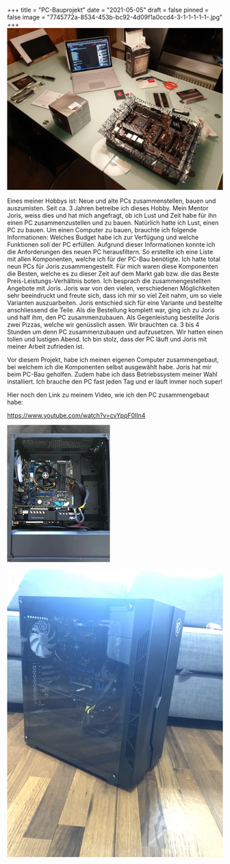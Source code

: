 +++
title = "PC-Bauprojekt"
date = "2021-05-05"
draft = false
pinned = false
image = "7745772a-8534-453b-bc92-4d09f1a0ccd4-3-1-1-1-1-1-.jpg"
+++
![](7745772a-8534-453b-bc92-4d09f1a0ccd4-3-1-1-1-1-1-.jpg)

Eines meiner Hobbys ist: Neue und alte PCs zusammenstellen, bauen und auszumisten.                                                                  Seit ca. 3 Jahren betreibe ich dieses Hobby.  Mein Mentor Joris, weiss dies und hat mich angefragt, ob ich Lust und Zeit habe für ihn einen PC zusammenzustellen und zu bauen. Natürlich hatte ich Lust, einen PC zu bauen. Um einen Computer zu bauen, brauchte ich folgende Informationen: Welches Budget habe ich zur Verfügung und welche Funktionen soll der PC erfüllen. Aufgrund dieser Informationen konnte ich die Anforderungen des neuen PC herausfiltern. So erstellte ich eine Liste mit allen Komponenten, welche ich für der PC-Bau benötigte. Ich hatte total neun PCs  für Joris zusammengestellt. Für mich waren diese Komponenten die Besten, welche es zu dieser Zeit auf dem Markt gab bzw. die das Beste Preis-Leistungs-Verhältnis boten. Ich besprach die zusammengestellten Angebote mit Joris.  Joris war von den vielen, verschiedenen Möglichkeiten sehr beeindruckt und freute sich, dass ich mir so viel Zeit nahm, um so viele Varianten auszuarbeiten. Joris entschied sich für eine Variante und bestellte anschliessend die Teile. Als die Bestellung komplett war, ging ich zu Joris und half ihm, den PC zusammenzubauen. Als Gegenleistung bestellte Joris zwei Pizzas, welche wir genüsslich assen. Wir brauchten ca. 3 bis 4 Stunden um denn PC zusammenzubauen und aufzusetzen. Wir hatten einen tollen und lustigen Abend.  Ich bin stolz, dass der PC läuft und Joris mit meiner Arbeit zufrieden ist.

Vor diesem Projekt, habe ich meinen eigenen Computer zusammengebaut, bei welchem ich die Komponenten selbst ausgewählt habe. Joris hat mir beim PC-Bau geholfen. Zudem habe ich dass Betriebssystem meiner Wahl installiert. Ich brauche den PC fast jeden Tag und er läuft immer noch super!

Hier noch den Link zu meinem Video, wie ich den PC zusammengebaut habe: 

<https://www.youtube.com/watch?v=cvYppF0Iln4>

![](img-0348-1-.jpg)

![](img-0349-1-.jpg)